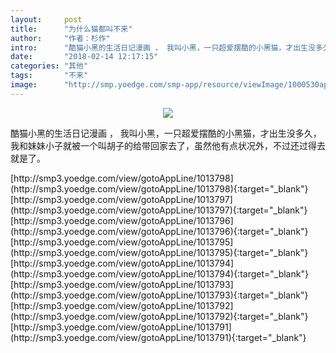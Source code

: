 ```yaml
---
layout:     post
title:      "为什么猫都叫不来"
author:     "作者：杉作"
intro:      "酷猫小黑的生活日记漫画 ， 我叫小黑，一只超爱摆酷的小黑猫，才出生没多久，我和妹妹小子就被一个叫胡子的给带回家去了，虽然他有点状况外，不过还过得去就是了。"
date:       "2018-02-14 12:17:15"
categories: "其他"
tags:       "不来"
image:      "http://smp.yoedge.com/smp-app/resource/viewImage/1000530appline.png"
---
```

<div style="text-align: center">
<p><img src="http://smp.yoedge.com/smp-app/resource/viewImage/1000530appline.png"/></p>
</div>
<p class="post-meta">
<span>酷猫小黑的生活日记漫画 ， 我叫小黑，一只超爱摆酷的小黑猫，才出生没多久，我和妹妹小子就被一个叫胡子的给带回家去了，虽然他有点状况外，不过还过得去就是了。</span>
</p>
[http://smp3.yoedge.com/view/gotoAppLine/1013798](http://smp3.yoedge.com/view/gotoAppLine/1013798){:target="_blank"}
[http://smp3.yoedge.com/view/gotoAppLine/1013797](http://smp3.yoedge.com/view/gotoAppLine/1013797){:target="_blank"}
[http://smp3.yoedge.com/view/gotoAppLine/1013796](http://smp3.yoedge.com/view/gotoAppLine/1013796){:target="_blank"}
[http://smp3.yoedge.com/view/gotoAppLine/1013795](http://smp3.yoedge.com/view/gotoAppLine/1013795){:target="_blank"}
[http://smp3.yoedge.com/view/gotoAppLine/1013794](http://smp3.yoedge.com/view/gotoAppLine/1013794){:target="_blank"}
[http://smp3.yoedge.com/view/gotoAppLine/1013793](http://smp3.yoedge.com/view/gotoAppLine/1013793){:target="_blank"}
[http://smp3.yoedge.com/view/gotoAppLine/1013792](http://smp3.yoedge.com/view/gotoAppLine/1013792){:target="_blank"}
[http://smp3.yoedge.com/view/gotoAppLine/1013791](http://smp3.yoedge.com/view/gotoAppLine/1013791){:target="_blank"}


